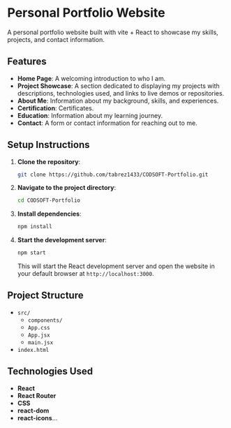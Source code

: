 # Personal Portfolio Website

A personal portfolio website built with vite + React to showcase my skills, projects, and contact information.

## Features

- **Home Page**: A welcoming introduction to who I am.
- **Project Showcase**: A section dedicated to displaying my projects with descriptions, technologies used, and links to live demos or repositories.
- **About Me**: Information about my background, skills, and experiences.
- **Certification**: Certificates.
- **Education**: Information about my learning journey.
- **Contact**: A form or contact information for reaching out to me.

## Setup Instructions

1. **Clone the repository**:
    ```bash
    git clone https://github.com/tabrez1433/CODSOFT-Portfolio.git
    ```

2. **Navigate to the project directory**:
    ```bash
    cd CODSOFT-Portfolio
    ```

3. **Install dependencies**:
    ```bash
    npm install
    ```

4. **Start the development server**:
    ```bash
    npm start
    ```

   This will start the React development server and open the website in your default browser at `http://localhost:3000`.

## Project Structure

- `src/`
  - `components/`
  - `App.css`
  - `App.jsx`
  - `main.jsx`
- `index.html`

## Technologies Used

- **React**
- **React Router**
- **CSS**
- **react-dom**
- **react-icons**...


